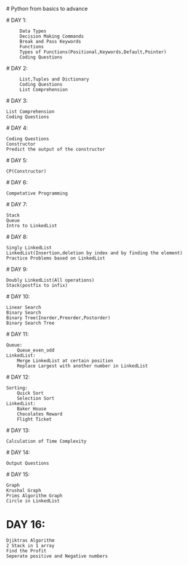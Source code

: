 
﻿# Python from basics to advance
 
﻿# DAY 1:
 
         Data Types
         Decision Making Commands
         Break and Pass Keywords
         Functions
         Types of Functions(Positional,Keywords,Default,Pointer)
         Coding Questions
				 
﻿# DAY 2:
 
         List,Tuples and Dictionary
         Coding Questions
         List Comprehension
	 
﻿# DAY 3:
 
	List Comprehension
	Coding Questions

﻿# DAY 4:
 
 	Coding Questions
	Constructor
	Predict the output of the constructor	
	
﻿# DAY 5:
 
 	CP(Constructor)
 
﻿# DAY 6:
 
 	Competative Programming
 
﻿# DAY 7:
 
 	Stack
	Queue
	Intro to LinkedList
 
﻿# DAY 8:
 
 	Singly LinkedList
	LinkedList(Insertion,deletion by index and by finding the element)
	Practice Problems based on LinkedList
	
﻿# DAY 9:
 
 	Doubly LinkedList(All operations)
	Stack(postfix to infix)
	
﻿# DAY 10:
 
 	Linear Search
	Binary Search
	Binary Tree(Inorder,Preorder,Postorder)
	Binary Search Tree
	
﻿# DAY 11:
 	
	Queue:
		Queue_even_odd
	LinkedList:
		Merge LinkedList at certain position
		Replace Largest with another number in LinkedList
 
﻿# DAY 12:
 
 	Sorting:
		Quick Sort
		Selection Sort
	LinkedList:
		Baker House
		Chocolates Reward
		Flight Ticket 
 
﻿# DAY 13:
 
 	Calculation of Time Complexity
 
﻿# DAY 14:
 
 	Output Questions
	
﻿# DAY 15:
 
 	Graph
	Krushal Graph
	Prims Algorithm Graph
	Circle in LinkedList

# DAY 16:

	Djiktras Algorithm
	2 Stack in 1 array
 	Find the Profit
	Seperate positive and Negative numbers 
 
